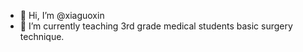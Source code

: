 - 👋 Hi, I’m @xiaguoxin
- 🌱 I’m currently teaching 3rd grade medical students basic surgery technique.

<!---
xiaguoxin/xiaguoxin is a ✨ special ✨ repository because its `README.md` (this file) appears on your GitHub profile.
You can click the Preview link to take a look at your changes.
--->
